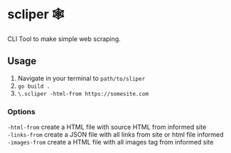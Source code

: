 # scliper :spider_web:
CLI Tool to make simple web scraping.

## Usage
1. Navigate in your terminal to `path/to/sliper`
2. `go build .`
3. `\.scliper -html-from https://somesite.com`

### Options
`-html-from` create a HTML file with source HTML from informed site  
`-links-from` create a JSON file with all links from site or html file informed   
`-images-from` create a HTML file with all images tag from informed site  
